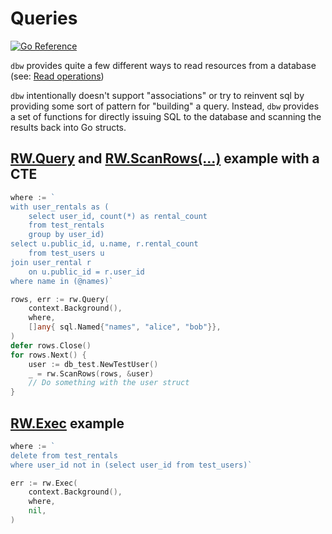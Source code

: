 # Queries
[![Go
Reference](https://pkg.go.dev/badge/github.com/hashicorp/go-dbw.svg)](https://pkg.go.dev/github.com/hashicorp/go-dbw)

`dbw` provides quite a few different ways to read resources from a database
(see: [Read operations](./README_READ.md))  

`dbw` intentionally doesn't support "associations" or try to reinvent sql by providing some sort of pattern for
"building" a query.  Instead, `dbw` provides a set of functions for directly issuing SQL to the database and scanning the results back into Go structs. 


## [RW.Query](https://pkg.go.dev/github.com/hashicorp/go-dbw#RW.Query) and [RW.ScanRows(...)](https://pkg.go.dev/github.com/hashicorp/go-dbw#RW.ScanRows) example with a CTE
```go
where := `
with user_rentals as (
    select user_id, count(*) as rental_count
    from test_rentals
    group by user_id)
select u.public_id, u.name, r.rental_count 
    from test_users u 
join user_rental r
    on u.public_id = r.user_id 
where name in (@names)`

rows, err := rw.Query(
    context.Background(), 
    where, 
    []any{ sql.Named{"names", "alice", "bob"}},
)
defer rows.Close()
for rows.Next() {
    user := db_test.NewTestUser()
    _ = rw.ScanRows(rows, &user)
    // Do something with the user struct
}
```

## [RW.Exec](https://pkg.go.dev/github.com/hashicorp/go-dbw#RW.Exec) example

```go
where := `
delete from test_rentals 
where user_id not in (select user_id from test_users)`

err := rw.Exec(
    context.Background(), 
    where, 
    nil,
)
```